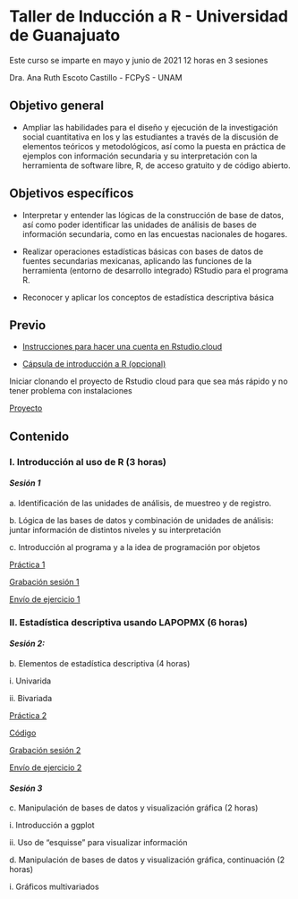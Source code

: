 
# Taller de Inducción a R - Universidad de Guanajuato

Este curso se imparte en mayo y junio de 2021
12 horas en 3 sesiones

Dra. Ana Ruth Escoto Castillo - FCPyS - UNAM

## Objetivo general
*	Ampliar las habilidades para el diseño y ejecución de la investigación social cuantitativa en los y las estudiantes a través de la discusión de elementos teóricos y metodológicos, así como la puesta en práctica de ejemplos con información secundaria y su interpretación con la herramienta de software libre, R, de acceso gratuito y de código abierto.  

## Objetivos específicos
*	Interpretar y entender las lógicas de la construcción de base de datos, así como poder identificar las unidades de análisis de bases de información secundaria, como en las encuestas nacionales de hogares.

*	Realizar operaciones estadísticas básicas con bases de datos de fuentes secundarias mexicanas, aplicando las funciones de la herramienta (entorno de desarrollo integrado) RStudio para el programa R. 

*	Reconocer y aplicar los conceptos de estadística descriptiva básica 


## Previo


* [Instrucciones para hacer una cuenta en Rstudio.cloud](https://www.youtube.com/watch?v=Jcw146tEa5w)

* [Cápsula de introducción a R (opcional)](https://www.youtube.com/watch?v=HR2MXwrzt00)

Iniciar clonando el proyecto de Rstudio cloud para que sea más rápido y no tener problema con instalaciones

[Proyecto](https://rstudio.cloud/project/2518736)


## Contenido

### I.	Introducción al uso de R (3 horas)

#### *Sesión 1*

a. Identificación de las unidades de análisis, de muestreo y de registro.

b. Lógica de las bases de datos y combinación de unidades de análisis: juntar información de distintos niveles y su interpretación

c. Introducción al programa y a la idea de programación por objetos


[Práctica 1](P1.md) 

[Grabación sesión 1](https://drive.google.com/drive/folders/1uThkoeZC406kXAsHrlL1wAJsj2tvJI1L?usp=sharing)

[Envío de ejercicio 1](https://forms.gle/Q5fECvC68W5KR9sU6) 


### II.	Estadística descriptiva usando LAPOPMX (6 horas)

#### *Sesión 2:*

b.	Elementos de estadística descriptiva (4 horas)

i.	Univarida

ii.	Bivariada

[Práctica 2](P2.md)

[Código](P2.R)

[Grabación sesión 2](https://drive.google.com/drive/folders/12aD1bwdCdE8sCM1fZ7m1QnP8owBuPyLu?usp=sharing)

[Envío de ejercicio 2](https://forms.gle/HveGeLxTCzf64Ksm8)

#### *Sesión 3*

c.	Manipulación de bases de datos y visualización gráfica  (2 horas)

i.	Introducción a ggplot

ii.	Uso de “esquisse” para visualizar información


d.	Manipulación de bases de datos y visualización gráfica, continuación  (2 horas)

i.	Gráficos multivariados


